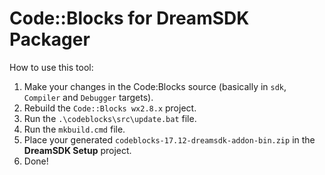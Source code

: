 # Code::Blocks for DreamSDK Packager

How to use this tool:
1. Make your changes in the Code:Blocks source (basically in `sdk`, `Compiler` and `Debugger` targets).
2. Rebuild the `Code::Blocks wx2.8.x` project.
3. Run the `.\codeblocks\src\update.bat` file.
4. Run the `mkbuild.cmd` file.
5. Place your generated `codeblocks-17.12-dreamsdk-addon-bin.zip` in the **DreamSDK Setup** project.
6. Done!
